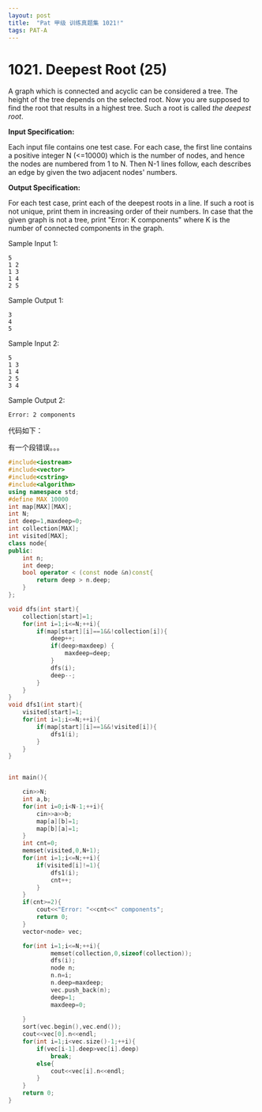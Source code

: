 ```yaml
---
layout: post
title:  "Pat 甲级 训练真题集 1021!"
tags: PAT-A
---
```

# 1021. Deepest Root (25)

A graph which is connected and acyclic can be considered a tree.  The height of the tree depends on the selected root.  Now you are supposed to find the root that results in a highest tree.  Such a root is called *the deepest root*.

**Input Specification:**

Each input file contains one test case.  For each case, the first line contains a positive integer N (<=10000) which is the number of nodes, and hence the nodes are numbered from 1 to N.  Then N-1 lines follow, each describes an edge by given the two adjacent nodes' numbers.

**Output Specification:**

For each test case, print each of the deepest roots in a line.  If such a root is not unique, print them in increasing order of their numbers.  In case that the given graph is not a tree, print "Error: K components" where K is the number of connected components in the graph.

Sample Input 1:

```
5
1 2
1 3
1 4
2 5

```

Sample Output 1:

```
3
4
5

```

Sample Input 2:

```
5
1 3
1 4
2 5
3 4

```

Sample Output 2:

```
Error: 2 components
```

代码如下：

有一个段错误。。。

```c++
#include<iostream>
#include<vector>
#include<cstring>
#include<algorithm>
using namespace std;
#define MAX 10000
int map[MAX][MAX];
int N;
int deep=1,maxdeep=0;
int collection[MAX];
int visited[MAX];
class node{
public:
	int n;
	int deep;
	bool operator < (const node &n)const{
		return deep > n.deep;
	}
};

void dfs(int start){
	collection[start]=1;
	for(int i=1;i<=N;++i){
		if(map[start][i]==1&&!collection[i]){
			deep++;
			if(deep>maxdeep) {
				maxdeep=deep;
			}
			dfs(i);
			deep--;
		}
	}
}
void dfs1(int start){
	visited[start]=1;
	for(int i=1;i<=N;++i){
		if(map[start][i]==1&&!visited[i]){
			dfs1(i);
		}
	}
}


int main(){

	cin>>N;
	int a,b;
	for(int i=0;i<N-1;++i){
		cin>>a>>b;
		map[a][b]=1;
		map[b][a]=1;
	}
	int cnt=0;
	memset(visited,0,N+1);
	for(int i=1;i<=N;++i){
		if(visited[i]!=1){
			dfs1(i);
			cnt++;
		}
	}
	if(cnt>=2){
		cout<<"Error: "<<cnt<<" components";
		return 0;
	}
	vector<node> vec;

	for(int i=1;i<=N;++i){
			memset(collection,0,sizeof(collection));
			dfs(i);
			node n;
			n.n=i;
			n.deep=maxdeep;		
			vec.push_back(n);
			deep=1;
			maxdeep=0;	
		
	}
	sort(vec.begin(),vec.end());
	cout<<vec[0].n<<endl;
	for(int i=1;i<vec.size()-1;++i){
		if(vec[i-1].deep>vec[i].deep)
			break;
		else{
			cout<<vec[i].n<<endl;
		}
	}
	return 0;
}
```
